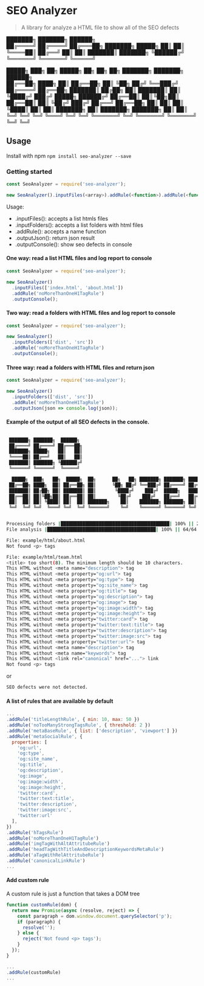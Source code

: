 # SEO Analyzer
> A library for analyze a HTML file to show all of the SEO defects

 ███████╗ ███████╗  ██████╗  
 ██╔════╝ ██╔════╝ ██╔═══██╗ 
 ███████╗ █████╗   ██║   ██║ 
 ╚════██║ ██╔══╝   ██║   ██║ 
 ███████║ ███████╗ ╚██████╔╝ 
 ╚══════╝ ╚══════╝  ╚═════╝  

  █████╗  ███╗   ██╗  █████╗  ██╗      ██╗   ██╗ ███████╗ ███████╗ ██████╗  
 ██╔══██╗ ████╗  ██║ ██╔══██╗ ██║      ╚██╗ ██╔╝ ╚══███╔╝ ██╔════╝ ██╔══██╗ 
 ███████║ ██╔██╗ ██║ ███████║ ██║       ╚████╔╝    ███╔╝  █████╗   ██████╔╝ 
 ██╔══██║ ██║╚██╗██║ ██╔══██║ ██║        ╚██╔╝    ███╔╝   ██╔══╝   ██╔══██╗ 
 ██║  ██║ ██║ ╚████║ ██║  ██║ ███████╗    ██║    ███████╗ ███████╗ ██║  ██║ 
 ╚═╝  ╚═╝ ╚═╝  ╚═══╝ ╚═╝  ╚═╝ ╚══════╝    ╚═╝    ╚══════╝ ╚══════╝ ╚═╝  ╚═╝ 

## Usage

Install with npm `npm install seo-analyzer --save`

### Getting started

```js
const SeoAnalyzer = require('seo-analyzer');

new SeoAnalyzer().inputFiles(<array>).addRule(<function>).addRule(<function>).outputConsole(<console>);
```

Usage:

* .inputFiles(): accepts a list htmls files
* .inputFolders(): accepts a list folders with html files
* .addRule(): accepts a name function 
* .outputJson(): return json result 
* .outputConsole(): show seo defects in console

#### One way: read a list HTML files and log report to console
```js
const SeoAnalyzer = require('seo-analyzer');

new SeoAnalyzer()
  .inputFiles(['index.html', 'about.html'])
  .addRule('noMoreThanOneH1TagRule')
  .outputConsole();
```

#### Two way: read a folders with HTML files and log report to console

```js
const SeoAnalyzer = require('seo-analyzer');

new SeoAnalyzer()
  .inputFolders(['dist', 'src'])
  .addRule('noMoreThanOneH1TagRule')
  .outputConsole();
```

#### Three way: read a folders with HTML files and return json

```js
const SeoAnalyzer = require('seo-analyzer');

new SeoAnalyzer()
  .inputFolders(['dist', 'src'])
  .addRule('noMoreThanOneH1TagRule')
  .outputJson(json => console.log(json));
```

#### Example of the output of all SEO defects in the console.

```bash

 ███████╗ ███████╗  ██████╗  
 ██╔════╝ ██╔════╝ ██╔═══██╗ 
 ███████╗ █████╗   ██║   ██║ 
 ╚════██║ ██╔══╝   ██║   ██║ 
 ███████║ ███████╗ ╚██████╔╝ 
 ╚══════╝ ╚══════╝  ╚═════╝  

  █████╗  ███╗   ██╗  █████╗  ██╗      ██╗   ██╗ ███████╗ ███████╗ ██████╗  
 ██╔══██╗ ████╗  ██║ ██╔══██╗ ██║      ╚██╗ ██╔╝ ╚══███╔╝ ██╔════╝ ██╔══██╗ 
 ███████║ ██╔██╗ ██║ ███████║ ██║       ╚████╔╝    ███╔╝  █████╗   ██████╔╝ 
 ██╔══██║ ██║╚██╗██║ ██╔══██║ ██║        ╚██╔╝    ███╔╝   ██╔══╝   ██╔══██╗ 
 ██║  ██║ ██║ ╚████║ ██║  ██║ ███████╗    ██║    ███████╗ ███████╗ ██║  ██║ 
 ╚═╝  ╚═╝ ╚═╝  ╚═══╝ ╚═╝  ╚═╝ ╚══════╝    ╚═╝    ╚══════╝ ╚══════╝ ╚═╝  ╚═╝ 


Processing folders |████████████████████████████████████████| 100% || 2/2 Folders
File analysis |████████████████████████████████████████| 100% || 64/64 Files

File: example/html/about.html
Not found <p> tags

File: example/html/team.html
<title> too short(8). The minimum length should be 10 characters.
This HTML without <meta name="description"> tag
This HTML without <meta property="og:url"> tag
This HTML without <meta property="og:type"> tag
This HTML without <meta property="og:site_name"> tag
This HTML without <meta property="og:title"> tag
This HTML without <meta property="og:description"> tag
This HTML without <meta property="og:image"> tag
This HTML without <meta property="og:image:width"> tag
This HTML without <meta property="og:image:height"> tag
This HTML without <meta property="twitter:card"> tag
This HTML without <meta property="twitter:text:title"> tag
This HTML without <meta property="twitter:description"> tag
This HTML without <meta property="twitter:image:src"> tag
This HTML without <meta property="twitter:url"> tag
This HTML without <meta name="description"> tag
This HTML without <meta name="keywords"> tag
This HTML without <link rel="canonical" href="..."> link
Not found <p> tags
```

or

```bash
SEO defects were not detected.
```

#### A list of rules that are available by default

```js
...
.addRule('titleLengthRule', { min: 10, max: 50 })
.addRule('noTooManyStrongTagsRule', { threshold: 2 })
.addRule('metaBaseRule', { list: ['description', 'viewport'] })
.addRule('metaSocialRule', {
  properties: [
    'og:url',
    'og:type',
    'og:site_name',
    'og:title',
    'og:description',
    'og:image',
    'og:image:width',
    'og:image:height',
    'twitter:card',
    'twitter:text:title',
    'twitter:description',
    'twitter:image:src',
    'twitter:url'
  ], 
})
.addRule('hTagsRule')
.addRule('noMoreThanOneH1TagRule')
.addRule('imgTagWithAltAttritubeRule')
.addRule('headTagWithTitleAndDescriptionKeywordsMetaRule')
.addRule('aTagWithRelAttritubeRule')
.addRule('canonicalLinkRule')
...
```

#### Add custom rule

A custom rule is just a function that takes a DOM tree

```js
function customRule(dom) {
  return new Promise(async (resolve, reject) => {
    const paragraph = dom.window.document.querySelector('p');
    if (paragraph) {
      resolve('');
    } else {
      reject('Not found <p> tags');
    }
  });
}

...
.addRule(customRule)
...
```
